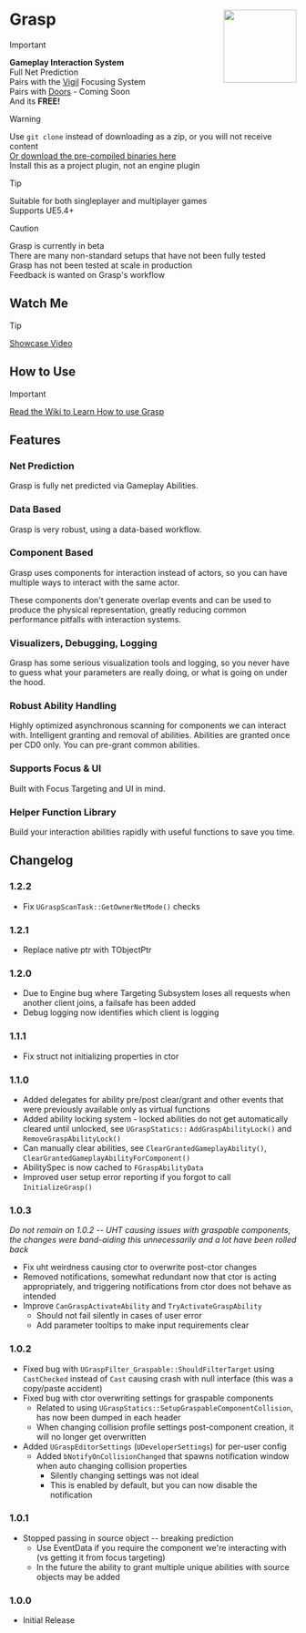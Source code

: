 # Grasp <img align="right" width=128, height=128 src="https://github.com/Vaei/Grasp/blob/main/Resources/Icon128.png">

> [!IMPORTANT]
> **Gameplay Interaction System**
> <br>Full Net Prediction
> <br>Pairs with the [Vigil](https://github.com/Vaei/Vigil) Focusing System
> <br>Pairs with [Doors](https://github.com/Vaei/Doors) - Coming Soon
> <br>And its **FREE!**

> [!WARNING]
> Use `git clone` instead of downloading as a zip, or you will not receive content
> <br>[Or download the pre-compiled binaries here](https://github.com/Vaei/Grasp/wiki/How-to-Use)
> <br>Install this as a project plugin, not an engine plugin

> [!TIP]
> Suitable for both singleplayer and multiplayer games
> <br>Supports UE5.4+

> [!CAUTION]
> Grasp is currently in beta
> <br>There are many non-standard setups that have not been fully tested
> <br>Grasp has not been tested at scale in production
> <br>Feedback is wanted on Grasp's workflow

## Watch Me

> [!TIP]
> [Showcase Video](https://youtu.be/irJWn86mR_k)

## How to Use
> [!IMPORTANT]
> [Read the Wiki to Learn How to use Grasp](https://github.com/Vaei/Grasp/wiki/How-to-Use)

## Features

### Net Prediction

Grasp is fully net predicted via Gameplay Abilities.

### Data Based

Grasp is very robust, using a data-based workflow.

### Component Based

Grasp uses components for interaction instead of actors, so you can have multiple ways to interact with the same actor.

These components don't generate overlap events and can be used to produce the physical representation, greatly reducing common performance pitfalls with interaction systems.

### Visualizers, Debugging, Logging

Grasp has some serious visualization tools and logging, so you never have to guess what your parameters are really doing, or what is going on under the hood.

### Robust Ability Handling

Highly optimized asynchronous scanning for components we can interact with. Intelligent granting and removal of abilities. Abilities are granted once per CD0 only. You can pre-grant common abilities.

### Supports Focus & UI

Built with Focus Targeting and UI in mind.

### Helper Function Library

Build your interaction abilities rapidly with useful functions to save you time.

## Changelog

### 1.2.2
* Fix `UGraspScanTask::GetOwnerNetMode()` checks

### 1.2.1
* Replace native ptr with TObjectPtr

### 1.2.0
* Due to Engine bug where Targeting Subsystem loses all requests when another client joins, a failsafe has been added
* Debug logging now identifies which client is logging

### 1.1.1
* Fix struct not initializing properties in ctor

### 1.1.0
* Added delegates for ability pre/post clear/grant and other events that were previously available only as virtual functions
* Added ability locking system - locked abilities do not get automatically cleared until unlocked, see `UGraspStatics::` `AddGraspAbilityLock()` and `RemoveGraspAbilityLock()`
* Can manually clear abilities, see `ClearGrantedGameplayAbility()`, `ClearGrantedGameplayAbilityForComponent()`
* AbilitySpec is now cached to `FGraspAbilityData`
* Improved user setup error reporting if you forgot to call `InitializeGrasp()`

### 1.0.3
_Do not remain on 1.0.2 -- UHT causing issues with graspable components, the changes were band-aiding this unnecessarily and a lot have been rolled back_

* Fix uht weirdness causing ctor to overwrite post-ctor changes
* Removed notifications, somewhat redundant now that ctor is acting appropriately, and triggering notifications from ctor does not behave as intended
* Improve `CanGraspActivateAbility` and `TryActivateGraspAbility`
	* Should not fail silently in cases of user error
	* Add parameter tooltips to make input requirements clear

### 1.0.2
* Fixed bug with `UGraspFilter_Graspable::ShouldFilterTarget` using `CastChecked` instead of `Cast` causing crash with null interface (this was a copy/paste accident)
* Fixed bug with ctor overwriting settings for graspable components
	* Related to using `UGraspStatics::SetupGraspableComponentCollision`, has now been dumped in each header
	* When changing collision profile settings post-component creation, it will no longer get overwritten
* Added `UGraspEditorSettings` (`UDeveloperSettings`) for per-user config
	* Added `bNotifyOnCollisionChanged` that spawns notification window when auto changing collision properties
		* Silently changing settings was not ideal
		* This is enabled by default, but you can now disable the notification

### 1.0.1
* Stopped passing in source object -- breaking prediction
	* Use EventData if you require the component we're interacting with (vs getting it from focus targeting)
	* In the future the ability to grant multiple unique abilities with source objects may be added

### 1.0.0
* Initial Release